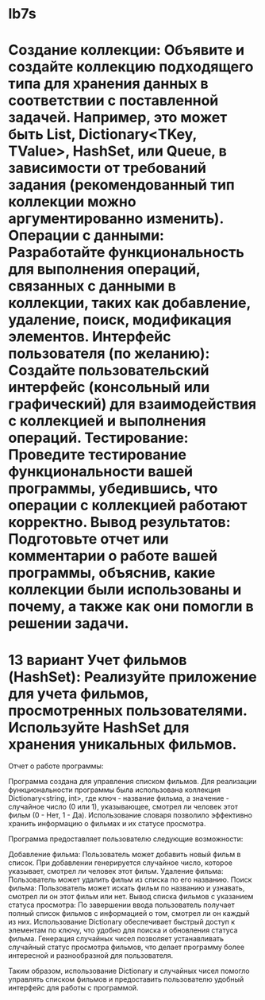 # lb7s
Создание коллекции: Объявите и создайте коллекцию подходящего типа для хранения данных в соответствии с поставленной задачей. Например, это может быть List<T>, Dictionary<TKey, TValue>, HashSet<T>, или Queue<T>, в зависимости от требований задания (рекомендованный тип коллекции можно аргументированно изменить).
Операции с данными: Разработайте функциональность для выполнения операций, связанных с данными в коллекции, таких как добавление, удаление, поиск, модификация элементов.
Интерфейс пользователя (по желанию): Создайте пользовательский интерфейс (консольный или графический) для взаимодействия с коллекцией и выполнения операций.
Тестирование: Проведите тестирование функциональности вашей программы, убедившись, что операции с коллекцией работают корректно.
Вывод результатов: Подготовьте отчет или комментарии о работе вашей программы, объяснив, какие коллекции были использованы и почему, а также как они помогли в решении задачи.
====================================================================================================================================
13 вариант 
Учет фильмов (HashSet):
Реализуйте приложение для учета фильмов, просмотренных пользователями. Используйте HashSet для хранения уникальных фильмов.
====================================================================================================================================
Отчет о работе программы:

Программа создана для управления списком фильмов. Для реализации функциональности программы была использована коллекция Dictionary<string, int>, где ключ - название фильма, а значение - случайное число (0 или 1), указывающее, смотрел ли человек этот фильм (0 - Нет, 1 - Да). Использование словаря позволило эффективно хранить информацию о фильмах и их статусе просмотра.

Программа предоставляет пользователю следующие возможности:

Добавление фильма: Пользователь может добавить новый фильм в список. При добавлении генерируется случайное число, которое указывает, смотрел ли человек этот фильм.
Удаление фильма: Пользователь может удалить фильм из списка по его названию.
Поиск фильма: Пользователь может искать фильм по названию и узнавать, смотрел ли он этот фильм или нет.
Вывод списка фильмов с указанием статуса просмотра: По завершении ввода пользователь получает полный список фильмов с информацией о том, смотрел ли он каждый из них.
Использование Dictionary обеспечивает быстрый доступ к элементам по ключу, что удобно для поиска и обновления статуса фильма. Генерация случайных чисел позволяет устанавливать случайный статус просмотра фильмов, что делает программу более интересной и разнообразной для пользователя.

Таким образом, использование Dictionary и случайных чисел помогло управлять списком фильмов и предоставить пользователю удобный интерфейс для работы с программой.

